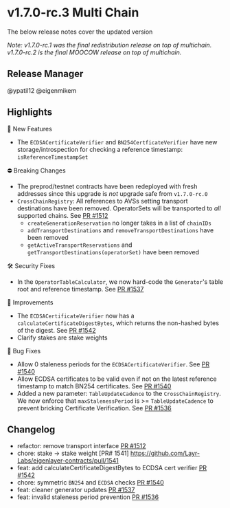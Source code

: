 # v1.7.0-rc.3 Multi Chain

The below release notes cover the updated version 

*Note: v1.7.0-rc.1 was the final redistribution release on top of multichain. v1.7.0-rc.2 is the final MOOCOW release on top of multichain.*

## Release Manager

@ypatil12 @eigenmikem

## Highlights

🚀 New Features
- The `ECDSACertificateVerifier` and `BN254CertficateVerifier` have new storage/introspection for checking a reference timestamp: `isReferenceTimestampSet`

⛔ Breaking Changes
- The preprod/testnet contracts have been redeployed with fresh addresses since this upgrade is *not* upgrade safe from `v1.7.0-rc.0`
- `CrossChainRegistry`: All references to AVSs setting transport destinations have been removed. OperatorSets will be transported to *all* supported chains. See [PR #1512](https://github.com/Layr-Labs/eigenlayer-contracts/pull/1512)
    - `createGenerationReservation` no longer takes in a list of `chainIDs`
    - `addTransportDestinations` and `removeTransportDestinations` have been removed
    - `getActiveTransportReservations` and `getTransportDestinations(operatorSet)` have been removed

🛠️ Security Fixes
- In the `OperatorTableCalculator`, we now hard-code the `Generator`'s table root and reference timestamp. See [PR #1537](https://github.com/layr-labs/eigenlayer-contracts/pull/1537)

🔧 Improvements
- The `ECDSACertificateVerifier` now has a `calculateCertificateDigestBytes`, which returns the non-hashed bytes of the digest. See [PR #1542](https://github.com/layr-labs/eigenlayer-contracts/pull/1542)
- Clarify stakes are stake weights

🐛 Bug Fixes
- Allow 0 staleness periods for the `ECDSACertificateVerifier`. See [PR #1540](https://github.com/layr-labs/eigenlayer-contracts/pull/1540)
- Allow ECDSA certificates to be valid even if not on the latest reference timestamp to match BN254 certificates. See [PR #1540](https://github.com/layr-labs/eigenlayer-contracts/pull/1540) 
- Added a new parameter: `TableUpdateCadence` to the `CrossChainRegistry`. We now enforce that `maxStalenessPeriod` is >= `TableUpdateCadence` to prevent bricking Certificate Verification. See [PR #1536](https://github.com/layr-labs/eigenlayer-contracts/pull/1536)

## Changelog

- refactor: remove transport interface [PR #1512](https://github.com/Layr-Labs/eigenlayer-contracts/pull/1512)
- chore: stake -> stake weight [PR# 1541] https://github.com/Layr-Labs/eigenlayer-contracts/pull/1541
- feat: add calculateCertificateDigestBytes to ECDSA cert verifier [PR #1542](https://github.com/layr-labs/eigenlayer-contracts/pull/1542)
- chore: symmetric `BN254` and `ECDSA` checks [PR #1540](https://github.com/layr-labs/eigenlayer-contracts/pull/1540)
- feat: cleaner generator updates [PR #1537](https://github.com/layr-labs/eigenlayer-contracts/pull/1537)
- feat: invalid staleness period prevention [PR #1536](https://github.com/layr-labs/eigenlayer-contracts/pull/1536)